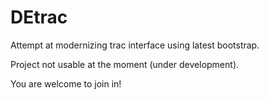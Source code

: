 DEtrac
======

Attempt at modernizing trac interface using latest bootstrap.

Project not usable at the moment (under development).

You are welcome to join in!


